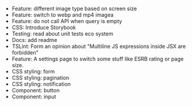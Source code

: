 - Feature: different image type based on screen size
- Feature: switch to webp and mp4 imagea
- Feature: do not call API when query is empty
- CSS: Introduce Storybook
- Testing: read about unit tests eco system
- Docs: add readme
- TSLint: Form an opinion about "Multiline JS expressions inside JSX are forbidden"
- Feature: A settings page to switch some stuff like ESRB rating or page size.
- CSS styling: form
- CSS styling: pagination
- CSS styling: notification
- Component: button
- Component: input
